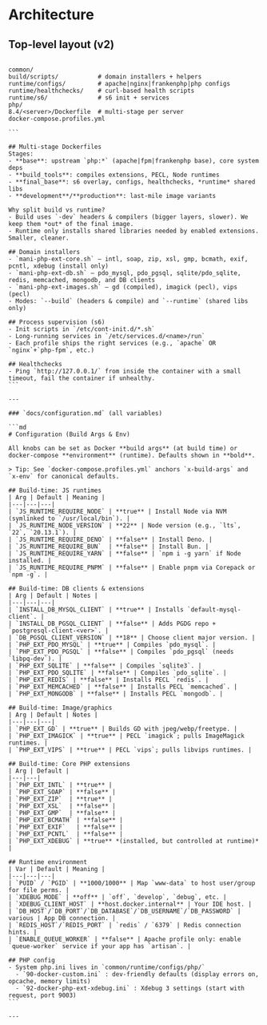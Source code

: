 # Architecture

## Top-level layout (v2)
````

common/
build/scripts/           # domain installers + helpers
runtime/configs/         # apache|nginx|frankenphp|php configs
runtime/healthchecks/    # curl-based health scripts
runtime/s6/              # s6 init + services
php/
8.4/<server>/Dockerfile  # multi-stage per server
docker-compose.profiles.yml

```

## Multi-stage Dockerfiles
Stages:
- **base**: upstream `php:*` (apache|fpm|frankenphp base), core system deps
- **build_tools**: compiles extensions, PECL, Node runtimes
- **final_base**: s6 overlay, configs, healthchecks, *runtime* shared libs
- **development**/**production**: last-mile image variants

Why split build vs runtime?
- Build uses `-dev` headers & compilers (bigger layers, slower). We keep them *out* of the final image.
- Runtime only installs shared libraries needed by enabled extensions. Smaller, cleaner.

## Domain installers
- `mani-php-ext-core.sh` – intl, soap, zip, xsl, gmp, bcmath, exif, pcntl, xdebug (install only)
- `mani-php-ext-db.sh` – pdo_mysql, pdo_pgsql, sqlite/pdo_sqlite, redis, memcached, mongodb, and DB clients
- `mani-php-ext-images.sh` – gd (compiled), imagick (pecl), vips (pecl)
- Modes: `--build` (headers & compile) and `--runtime` (shared libs only)

## Process supervision (s6)
- Init scripts in `/etc/cont-init.d/*.sh`
- Long-running services in `/etc/services.d/<name>/run`
- Each profile ships the right services (e.g., `apache` OR `nginx`+`php-fpm`, etc.)

## Healthchecks
- Ping `http://127.0.0.1/` from inside the container with a small timeout, fail the container if unhealthy.
```

---

### `docs/configuration.md` (all variables)

```md
# Configuration (Build Args & Env)

All knobs can be set as Docker **build args** (at build time) or docker-compose **environment** (runtime). Defaults shown in **bold**.

> Tip: See `docker-compose.profiles.yml` anchors `x-build-args` and `x-env` for canonical defaults.

## Build-time: JS runtimes
| Arg | Default | Meaning |
|---|---|---|
| `JS_RUNTIME_REQUIRE_NODE` | **true** | Install Node via NVM (symlinked to `/usr/local/bin`). |
| `JS_RUNTIME_NODE_VERSION` | **22** | Node version (e.g., `lts`, `22`, `20.13.1`). |
| `JS_RUNTIME_REQUIRE_DENO` | **false** | Install Deno. |
| `JS_RUNTIME_REQUIRE_BUN`  | **false** | Install Bun. |
| `JS_RUNTIME_REQUIRE_YARN` | **false** | `npm i -g yarn` if Node installed. |
| `JS_RUNTIME_REQUIRE_PNPM` | **false** | Enable pnpm via Corepack or `npm -g`. |

## Build-time: DB clients & extensions
| Arg | Default | Notes |
|---|---|---|
| `INSTALL_DB_MYSQL_CLIENT` | **true** | Installs `default-mysql-client`. |
| `INSTALL_DB_PGSQL_CLIENT` | **false** | Adds PGDG repo + `postgresql-client-<ver>`. |
| `DB_PGSQL_CLIENT_VERSION` | **18** | Choose client major version. |
| `PHP_EXT_PDO_MYSQL` | **true** | Compiles `pdo_mysql`. |
| `PHP_EXT_PDO_PGSQL` | **false** | Compiles `pdo_pgsql` (needs `libpq-dev`). |
| `PHP_EXT_SQLITE` | **false** | Compiles `sqlite3`. |
| `PHP_EXT_PDO_SQLITE` | **false** | Compiles `pdo_sqlite`. |
| `PHP_EXT_REDIS` | **false** | Installs PECL `redis`. |
| `PHP_EXT_MEMCACHED` | **false** | Installs PECL `memcached`. |
| `PHP_EXT_MONGODB` | **false** | Installs PECL `mongodb`. |

## Build-time: Image/graphics
| Arg | Default | Notes |
|---|---|---|
| `PHP_EXT_GD` | **true** | Builds GD with jpeg/webp/freetype. |
| `PHP_EXT_IMAGICK` | **true** | PECL `imagick`; pulls ImageMagick runtimes. |
| `PHP_EXT_VIPS` | **true** | PECL `vips`; pulls libvips runtimes. |

## Build-time: Core PHP extensions
| Arg | Default |
|---|---|
| `PHP_EXT_INTL` | **true** |
| `PHP_EXT_SOAP` | **false** |
| `PHP_EXT_ZIP`  | **true** |
| `PHP_EXT_XSL`  | **false** |
| `PHP_EXT_GMP`  | **false** |
| `PHP_EXT_BCMATH` | **false** |
| `PHP_EXT_EXIF`   | **false** |
| `PHP_EXT_PCNTL`  | **false** |
| `PHP_EXT_XDEBUG` | **true** *(installed, but controlled at runtime)* |

## Runtime environment
| Var | Default | Meaning |
|---|---|---|
| `PUID` / `PGID` | **1000/1000** | Map `www-data` to host user/group for file perms. |
| `XDEBUG_MODE` | **off** | `off`, `develop`, `debug`, etc. |
| `XDEBUG_CLIENT_HOST` | **host.docker.internal** | Your IDE host. |
| `DB_HOST`/`DB_PORT`/`DB_DATABASE`/`DB_USERNAME`/`DB_PASSWORD` | various | App DB connection. |
| `REDIS_HOST`/`REDIS_PORT` | `redis` / `6379` | Redis connection hints. |
| `ENABLE_QUEUE_WORKER` | **false** | Apache profile only: enable `queue-worker` service if your app has `artisan`. |

## PHP config
- System php.ini lives in `common/runtime/configs/php/`
  - `90-docker-custom.ini` : dev-friendly defaults (display errors on, opcache, memory limits)
  - `92-docker-php-ext-xdebug.ini` : Xdebug 3 settings (start with request, port 9003)
```

---